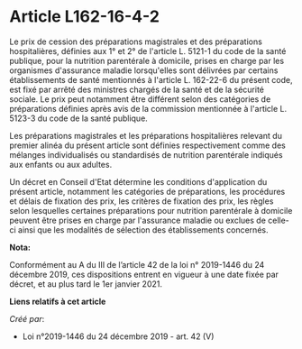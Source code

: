 # Article L162-16-4-2

Le prix de cession des préparations magistrales et des préparations hospitalières, définies aux 1° et 2° de l'article L.
5121-1 du code de la santé publique, pour la nutrition parentérale à domicile, prises en charge par les organismes
d'assurance maladie lorsqu'elles sont délivrées par certains établissements de santé mentionnés à l'article L. 162-22-6 du
présent code, est fixé par arrêté des ministres chargés de la santé et de la sécurité sociale. Le prix peut notamment être
différent selon des catégories de préparations définies après avis de la commission mentionnée à l'article L. 5123-3 du code
de la santé publique.

Les préparations magistrales et les préparations hospitalières relevant du premier alinéa du présent article sont définies
respectivement comme des mélanges individualisés ou standardisés de nutrition parentérale indiqués aux enfants ou aux
adultes.

Un décret en Conseil d'Etat détermine les conditions d'application du présent article, notamment les catégories de
préparations, les procédures et délais de fixation des prix, les critères de fixation des prix, les règles selon lesquelles
certaines préparations pour nutrition parentérale à domicile peuvent être prises en charge par l'assurance maladie ou exclues
de celle-ci ainsi que les modalités de sélection des établissements concernés.

**Nota:**

Conformément au A du III de l’article 42 de la loi n° 2019-1446 du 24 décembre 2019, ces dispositions entrent en vigueur à
une date fixée par décret, et au plus tard le 1er janvier 2021.

**Liens relatifs à cet article**

_Créé par_:

  - Loi n°2019-1446 du 24 décembre 2019 - art. 42 (V)
